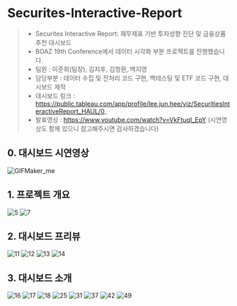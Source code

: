 # Securites-Interactive-Report
> - Securites Interactive Report: 재무제표 기반 투자성향 진단 및 금융상품 추천 대시보드 <br>
> - BOAZ 19th Conference에서 데이터 시각화 부분 프로젝트를 진행했습니다.
> - 팀원 : 이준희(팀장), 김지후, 김청환, 백지영<br>
> - 담당부분 : 데이터 수집 및 전처리 코드 구현, 백테스팅 및 ETF 코드 구현, 대시보드 제작 <br>
> - 대시보드 링크 : https://public.tableau.com/app/profile/lee.jun.hee/viz/SecuritiesInteractiveReport_HAUL/0_
> - 발표영상 : https://www.youtube.com/watch?v=VkFtuqI_EpY (시연영상도 함께 있으니 참고해주시면 감사하겠습니다)
## 0. 대시보드 시연영상
![GIFMaker_me](https://github.com/Ijhee/Securites-Interactive-Report/assets/96717686/461086e1-b1be-4100-bb7b-c6340e157354)
## 1. 프로젝트 개요
![5](https://github.com/Ijhee/Securites-Interactive-Report/assets/96717686/57a140d2-dca7-41ec-bf8d-7875ce5b6a51)
![7](https://github.com/Ijhee/Securites-Interactive-Report/assets/96717686/91aa5b22-92dc-4b27-aa76-7e3249ea6239)
## 2. 대시보드 프리뷰
![11](https://github.com/Ijhee/Securites-Interactive-Report/assets/96717686/64170dcd-6470-4d97-8562-65e3a3252081)
![12](https://github.com/Ijhee/Securites-Interactive-Report/assets/96717686/a067557c-dcf9-4611-8653-5fe527868695)
![13](https://github.com/Ijhee/Securites-Interactive-Report/assets/96717686/cff85fbf-757b-47da-8c13-a909596ce0ff)
![14](https://github.com/Ijhee/Securites-Interactive-Report/assets/96717686/3a2d46f3-2277-418b-b6a9-2312de9dd390)
## 3. 대시보드 소개
![16](https://github.com/Ijhee/Securites-Interactive-Report/assets/96717686/63d04293-7e3a-4374-897d-6f2fe19751bb)
![17](https://github.com/Ijhee/Securites-Interactive-Report/assets/96717686/c155d00f-634b-44f3-b77c-3babd1ba5f7f)
![18](https://github.com/Ijhee/Securites-Interactive-Report/assets/96717686/9277e834-66cf-42b3-89ed-f97009d28a16)
![25](https://github.com/Ijhee/Securites-Interactive-Report/assets/96717686/c0546e06-73ad-41dd-9041-bd42ac7043c9)
![31](https://github.com/Ijhee/Securites-Interactive-Report/assets/96717686/b3473dfe-a5e1-4eb0-9962-75c0adb55a32)
![37](https://github.com/Ijhee/Securites-Interactive-Report/assets/96717686/9afc2dba-6cee-43f1-a772-e89815ca1a85)
![42](https://github.com/Ijhee/Securites-Interactive-Report/assets/96717686/d058908a-d5c1-45c6-ae38-0a5ce39f22a5)
![49](https://github.com/Ijhee/Securites-Interactive-Report/assets/96717686/eb089759-e694-4ea5-85a2-b36b7661ff18)
